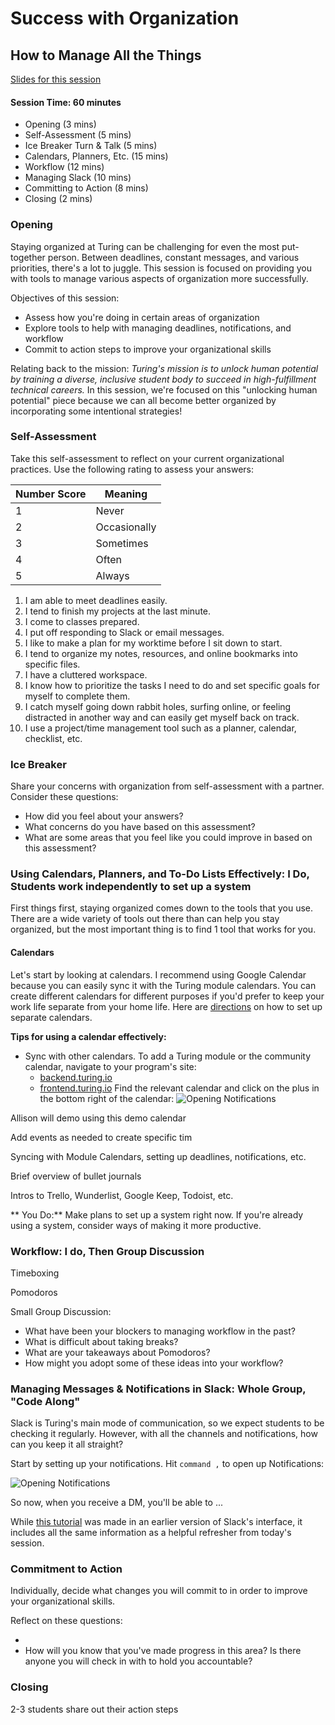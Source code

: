 # Success with Organization

## How to Manage All the Things

[Slides for this session](https://docs.google.com/presentation/d/1Fl4QndmeBU1qunfZ7VowMiBGTAQylYtQxTrrOiUuz5k/edit?usp=sharing)

#### Session Time: 60 minutes

* Opening (3 mins)
* Self-Assessment (5 mins)
* Ice Breaker Turn & Talk (5 mins)
* Calendars, Planners, Etc. (15 mins)
* Workflow (12 mins)
* Managing Slack (10 mins)
* Committing to Action (8 mins)
* Closing (2 mins)

### Opening
Staying organized at Turing can be challenging for even the most put-together person. Between deadlines, constant messages, and various priorities, there's a lot to juggle. This session is focused on providing you with tools to manage various aspects of organization more successfully. 

Objectives of this session:
* Assess how you're doing in certain areas of organization
* Explore tools to help with managing deadlines, notifications, and workflow
* Commit to action steps to improve your organizational skills

Relating back to the mission: *Turing's mission is to unlock human potential by training a diverse, inclusive student body to succeed in high-fulfillment technical careers.* In this session, we're focused on this "unlocking human potential" piece because we can all become better organized by incorporating some intentional strategies!

### Self-Assessment 
Take this self-assessment to reflect on your current organizational practices. Use the following rating to assess your answers:

| Number Score | Meaning      |
|--------------|--------------|
| 1            | Never        |
| 2            | Occasionally |
| 3            | Sometimes    |
| 4            | Often        |
| 5            | Always       |

1. I am able to meet deadlines easily. 
2. I tend to finish my projects at the last minute.
3. I come to classes prepared.
4. I put off responding to Slack or email messages.
5. I like to make a plan for my worktime before I sit down to start.
6. I tend to organize my notes, resources, and online bookmarks into specific files.
7. I have a cluttered workspace.
8. I know how to prioritize the tasks I need to do and set specific goals for myself to complete them.
9. I catch myself going down rabbit holes, surfing online, or feeling distracted in another way and can easily get myself back on track. 
10. I use a project/time management tool such as a planner, calendar, checklist, etc.

### Ice Breaker
Share your concerns with organization from self-assessment with a partner. Consider these questions:
* How did you feel about your answers?
* What concerns do you have based on this assessment?
* What are some areas that you feel like you could improve in based on this assessment?

### Using Calendars, Planners, and To-Do Lists Effectively: I Do, Students work independently to set up a system
First things first, staying organized comes down to the tools that you use. There are a wide variety of tools out there than can help you stay organized, but the most important thing is to find 1 tool that works for you. 

#### Calendars
Let's start by looking at calendars. I recommend using Google Calendar because you can easily sync it with the Turing module calendars. You can create different calendars for different purposes if you'd prefer to keep your work life separate from your home life. Here are [directions](https://support.google.com/calendar/answer/37095?hl=en) on how to set up separate calendars. 

**Tips for using a calendar effectively:**
* Sync with other calendars. To add a Turing module or the community calendar, navigate to your program's site:
    * [backend.turing.io](backend.turing.io)
    * [frontend.turing.io](frontend.turing.io)
Find the relevant calendar and click on the plus in the bottom right of the calendar:
![Opening Notifications](https://github.com/turingschool/career-development-curriculum/blob/master/images/Opening%20Notifications.png)

Allison will demo using this demo calendar

Add events as needed to create specific tim


Syncing with Module Calendars, setting up deadlines, notifications, etc.

Brief overview of bullet journals

Intros to Trello, Wunderlist, Google Keep, Todoist, etc.

** You Do:** Make plans to set up a system right now. If you're already using a system, consider ways of making it more productive.


### Workflow: I do, Then Group Discussion

Timeboxing

Pomodoros

Small Group Discussion:

* What have been your blockers to managing workflow in the past?
* What is difficult about taking breaks?
* What are your takeaways about Pomodoros?
* How might you adopt some of these ideas into your workflow?

### Managing Messages & Notifications in Slack: Whole Group, "Code Along"
Slack is Turing's main mode of communication, so we expect students to be checking it regularly. However, with all the channels and notifications, how can you keep it all straight?

Start by setting up your notifications. Hit ```command ,``` to open up Notifications:

![Opening Notifications](https://github.com/turingschool/career-development-curriculum/blob/master/images/Opening%20Notifications.png)


So now, when you receive a DM, you'll be able to ...


While [this tutorial](https://vimeo.com/157164958) was made in an earlier version of Slack's interface, it includes all the same information as a helpful refresher from today's session.

### Commitment to Action
Individually, decide what changes you will commit to in order to improve your organizational skills. 

Reflect on these questions:

*
* How will you know that you've made progress in this area? Is there anyone you will check in with to hold you accountable? 

### Closing
2-3 students share out their action steps
